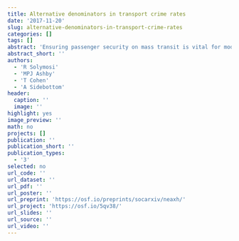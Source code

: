 ```yaml
---
title: Alternative denominators in transport crime rates
date: '2017-11-20'
slug: alternative-denominators-in-transport-crime-rates
categories: []
tags: []
abstract: 'Ensuring passenger security on mass transit is vital for modern cities. Failure to do so may jeopardize the societal, environmental and health benefits of public transportation. One challenge with securing transit environments comes from the difficulty of accurately estimating the risk of criminal victimization at various nodes, particularly with respect to the choice of denominator that most reliably captures variations in the number of opportunities for different crime types. In this paper, we draw on open-source data as denominators for calculating the risk of violent crime on London Underground. We argue that denominator choice can depend on the ease of availability, accuracy and applicability of the data required, and demonstrate how the choice of denominator significantly affects estimations of crime risk. We make recommendations for research, policy and practice in denominator choice, and finally integrate the results to develop a taxonomy of London Underground stations based on their risk profiles across all measures.'
abstract_short: ''
authors:
  - 'R Solymosi'
  - 'MPJ Ashby'
  - 'T Cohen'
  - 'A Sidebottom'
header:
  caption: ''
  image: ''
highlight: yes
image_preview: ''
math: no
projects: []
publication: ''
publication_short: ''
publication_types:
  - '3'
selected: no
url_code: ''
url_dataset: ''
url_pdf: ''
url_poster: ''
url_preprint: 'https://osf.io/preprints/socarxiv/neaxh/'
url_project: 'https://osf.io/5qv38/'
url_slides: ''
url_source: ''
url_video: ''
---
```

